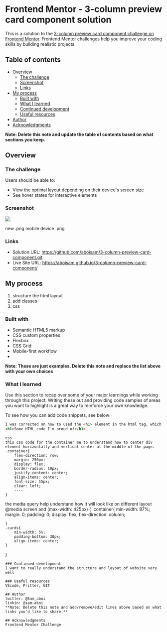 # Frontend Mentor - 3-column preview card component solution

This is a solution to the [3-column preview card component challenge on Frontend Mentor](https://www.frontendmentor.io/challenges/3column-preview-card-component-pH92eAR2-). Frontend Mentor challenges help you improve your coding skills by building realistic projects. 

## Table of contents

- [Overview](#overview)
  - [The challenge](#the-challenge)
  - [Screenshot](#screenshot)
  - [Links](#links)
- [My process](#my-process)
  - [Built with](#built-with)
  - [What I learned](#what-i-learned)
  - [Continued development](#continued-development)
  - [Useful resources](#useful-resources)
- [Author](#author)
- [Acknowledgments](#acknowledgments)

**Note: Delete this note and update the table of contents based on what sections you keep.**

## Overview

### The challenge

Users should be able to:

- View the optimal layout depending on their device's screen size
- See hover states for interactive elements

### Screenshot

![](./screenshot.jpg)

new .png
mobile device .png

### Links

- Solution URL: https://github.com/aboisam/3-column-preview-card-component.git
- Live Site URL: https://aboisam.github.io/3-column-preview-card-component/
## My process
1. structure the html layout 
2. add classes 
3. css 

### Built with
- Semantic HTML5 markup
- CSS custom properties
- Flexbox
- CSS Grid
- Mobile-first workflow
-

**Note: These are just examples. Delete this note and replace the list above with your own choices**

### What I learned

Use this section to recap over some of your major learnings while working through this project. Writing these out and providing code samples of areas you want to highlight is a great way to reinforce your own knowledge.

To see how you can add code snippets, see below:


```html
I was corrected on how to used the <h1> element in the html tag, which some of the importantace of the <h1> element was listed by couple of the community that make comment on my iniatial post. so now i understand the important of the h1 and how the browser view the h1 one element 
<h1>Some HTML code I'm proud of</h1>
```
```
css
this css code for the container me to understand how to center div element horizontally and vertical center at the middle of the page. 
.container{
    flex-direction: row;
    margin: 250px;
    display: flex;
    border-radius: 10px;
    justify-content: center;
    align-items: center;
    font-size: 15px;
    clear: left;
    ----
}

```
the media query help understand how it will look like on different layout 
@media screen and (max-width: 425px) {
    .container{
        min-width: 87%;
        margin: 0;
        padding: 0;
        display: flex;
        flex-direction: column;
        
    }
    .cards{
        min-width: 5%;
        padding-bottom: 30px;
        align-items: center;
    }

}
```
### Continued development
I want to really understand the structure and layout of website very well 

### Useful resources
VScode, Pritter, GIT

## Author
twitter: @Sam_aboi
linkin: @sam-aboi
**Note: Delete this note and add/remove/edit lines above based on what links you'd like to share.**

## Acknowledgments
Frontend Mentor Challenge 
